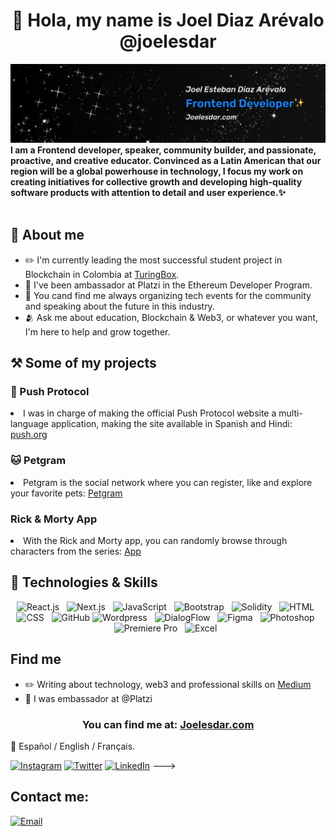 <h1 align="center">👋 Hola, my name is Joel Diaz Arévalo @joelesdar</h1>
<img src="https://raw.githubusercontent.com/joelesdar/joelesdar/main/Banner-Joelesdar.jpg" />
<strong>I am a Frontend developer, speaker, community builder, and passionate, proactive, and creative educator. Convinced as a Latin American that our region will be a global powerhouse in technology, I focus my work on creating initiatives for collective growth and developing high-quality software products with attention to detail and user experience.✨</strong>
<br/>
<br/>
<h2>👀 About me</h2>
<ul>
  <li>✏️ I'm currently leading the most successful student project in Blockchain in Colombia at <a href="https://www.linkedin.com/company/turingbox/">TuringBox</a>.</li>
  <li>💚 I've been ambassador at Platzi in the Ethereum Developer Program.</li>
  <li>🎤 You cand find me always organizing tech events for the community and speaking about the future in this industry.</li>
  <li>🫂 Ask me about education, Blockchain & Web3, or whatever you want, I'm here to help and grow together.</li>
</ul>

<h2>⚒️ Some of my projects</h2>

<h3>🔔 Push Protocol</h3>
<li>I was in charge of making the official Push Protocol website a multi-language application, making the site available in Spanish and Hindi: <a href="https://push.org/" target="_blank">push.org</a></li>

<h3>🐱 Petgram</h3>
<li>Petgram is the social network where you can register, like and explore your favorite pets: <a href="https://petgram-mu-five.vercel.app/" target="_blank">Petgram</a></li>

<h3>Rick & Morty App</h3>
<li>With the Rick and Morty app, you can randomly browse through characters from the series: <a href="https://rick-and-morty-generator-9hdb.vercel.app/" target="_blank">App</a></li>

<h2>🎯 Technologies & Skills</h2>
<p align="center">
  <img src="https://img.shields.io/badge/Reactjs-61DAFB?style=for-the-badge&logo=react&logoColor=white" alt="React.js" />&nbsp;&nbsp;
  <img src="https://img.shields.io/badge/Nextjs-000000?style=for-the-badge&logo=nextdotjs&logoColor=white" alt="Next.js" />&nbsp;&nbsp;
  <img src="https://img.shields.io/badge/JavaScript-323330?style=for-the-badge&logo=javascript&logoColor=F7DF1E" alt="JavaScript" />&nbsp;&nbsp;
  <img src="https://img.shields.io/badge/Bootstrap-7952B3?style=for-the-badge&logo=bootstrap&logoColor=white" alt="Bootstrap" />&nbsp;&nbsp;
  <img src="https://img.shields.io/badge/Solidity-5C6BC0?style=for-the-badge&logo=solidity&logoColor=white" alt="Solidity" />&nbsp;&nbsp;
  <img src="https://img.shields.io/badge/HTML5-E34F26?style=for-the-badge&logo=html5&logoColor=white" alt="HTML" />&nbsp;&nbsp;
  <img src="https://img.shields.io/badge/CSS3-1572B6?style=for-the-badge&logo=css3&logoColor=white" alt="CSS" />&nbsp;&nbsp;
  <img src="https://img.shields.io/badge/GitHub%20-%23000.svg?&style=for-the-badge&logo=github&logoColor=white" alt="GitHub" />
  <img src="https://img.shields.io/badge/Wordpress-21759B?style=for-the-badge&logo=wordpress&logoColor=white" alt="Wordpress" />&nbsp;&nbsp;
  <img src="https://img.shields.io/badge/Dialogflow-FF9800?style=for-the-badge&logo=dialogflow&logoColor=white" alt="DialogFlow" />&nbsp;&nbsp;
  <img src="https://img.shields.io/badge/Figma-F24E1E?style=for-the-badge&logo=figma&logoColor=white" alt="Figma">&nbsp;&nbsp;
  <img src="https://img.shields.io/badge/Photoshop-31A8FF?style=for-the-badge&logo=adobephotoshop&logoColor=white" alt="Photoshop">&nbsp;&nbsp;
  <img src="https://img.shields.io/badge/Premiere&nbsp;Pro-9999FF?style=for-the-badge&logo=adobepremierepro&logoColor=white" alt="Premiere Pro">&nbsp;&nbsp;
  <img src="https://img.shields.io/badge/Excel-217346?style=for-the-badge&logo=microsoftexcel&logoColor=white" alt="Excel">&nbsp;&nbsp;
</p>

<!-- ![Node.js](https://img.shields.io/badge/Node.js-339933?style=for-the-badge&logo=node.js&logoColor=white&labelColor=101010)</br> -->

<h2>Find me</h2>
<ul>
  <li>✏️ Writing about technology, web3 and professional skills on <a href="https://medium.com/@joelesdar">Medium</a></li>
  <li>💚 I was embassador at @Platzi</li>
</ul>

<h3 align="center"> You can find me at: <a align="center" href="https://joelesdar.com">Joelesdar.com</a></h3>
📣 Español / English / Français.

<!---
[![Web](https://img.shields.io/badge/Sitio_Web-joelesdar.com-1c82f6?style=for-the-badge&logo=firefox-browser&logoColor=white&labelColor=101010)](https://joelesdar.com/)
<!--- [![YouTube](https://img.shields.io/badge/YouTube-DevExperto-FF0000?style=for-the-badge&logo=youtube&logoColor=white&labelColor=101010)](https://devexperto.com/youtube) --->
[![Instagram](https://img.shields.io/badge/Instagram-@joelesdar-E4405F?style=for-the-badge&logo=instagram&logoColor=white&labelColor=101010)](https://www.instagram.com/joelesdar/)
[![Twitter](https://img.shields.io/badge/Twitter-@joelesdar-1DA1F2?style=for-the-badge&logo=twitter&logoColor=white&labelColor=101010)](https://twitter.com/JoelEsDar)
[![LinkedIn](https://img.shields.io/badge/LinkedIn-Joel_Diaz_Arevalo-0077B5?style=for-the-badge&logo=linkedin&logoColor=white&labelColor=101010)](https://www.linkedin.com/in/joelesdar/)
--->

## Contact me:

[![Email](https://img.shields.io/badge/Email-Joel-EA4335?style=for-the-badge&logo=gmail&logoColor=white&labelColor=101010)](mailto:jodiazare@gmail.com)

<!---
JoeLink12/JoeLink12 is a ✨ special ✨ repository because its `README.md` (this file) appears on your GitHub profile.
You can click the Preview link to take a look at your changes.
--->
